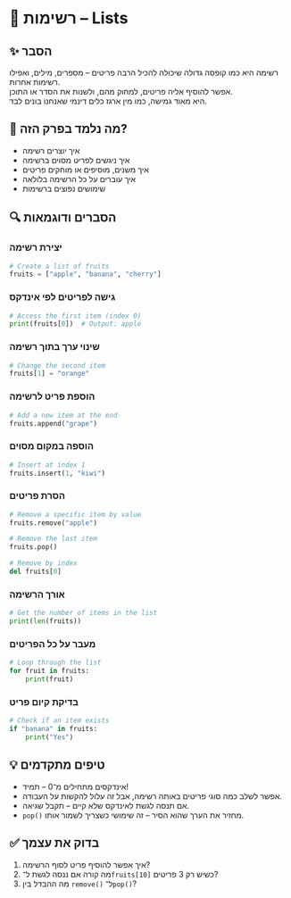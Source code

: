 # 📘 רשימות – Lists

## ✨ הסבר

רשימה היא כמו קופסה גדולה שיכולה להכיל הרבה פריטים – מספרים, מילים, ואפילו רשימות אחרות.  
אפשר להוסיף אליה פריטים, למחוק מהם, ולשנות את הסדר או התוכן.  
היא מאוד גמישה, כמו מין ארגז כלים דינמי שאנחנו בונים לבד.

## 🧠 מה נלמד בפרק הזה?
- איך יוצרים רשימה
- איך ניגשים לפריט מסוים ברשימה
- איך משנים, מוסיפים או מוחקים פריטים
- איך עוברים על כל הרשימה בלולאה
- שימושים נפוצים ברשימות

## 🔍 הסברים ודוגמאות

### יצירת רשימה
```python
# Create a list of fruits
fruits = ["apple", "banana", "cherry"]
```

### גישה לפריטים לפי אינדקס
```python
# Access the first item (index 0)
print(fruits[0])  # Output: apple
```

### שינוי ערך בתוך רשימה
```python
# Change the second item
fruits[1] = "orange"
```

### הוספת פריט לרשימה
```python
# Add a new item at the end
fruits.append("grape")
```

### הוספה במקום מסוים
```python
# Insert at index 1
fruits.insert(1, "kiwi")
```

### הסרת פריטים
```python
# Remove a specific item by value
fruits.remove("apple")

# Remove the last item
fruits.pop()

# Remove by index
del fruits[0]
```

### אורך הרשימה
```python
# Get the number of items in the list
print(len(fruits))
```

### מעבר על כל הפריטים
```python
# Loop through the list
for fruit in fruits:
    print(fruit)
```

### בדיקת קיום פריט
```python
# Check if an item exists
if "banana" in fruits:
    print("Yes")
```

## 💡 טיפים מתקדמים

* אינדקסים מתחילים מ־0 – תמיד!
* אפשר לשלב כמה סוגי פריטים באותה רשימה, אבל זה עלול להקשות על העבודה.
* אם תנסה לגשת לאינדקס שלא קיים – תקבל שגיאה.
* `pop()` מחזיר את הערך שהוא הסיר – זה שימושי כשצריך לשמור אותו.

## ✅ בדוק את עצמך

1. איך אפשר להוסיף פריט לסוף הרשימה?
2. מה קורה אם ננסה לגשת ל־`fruits[10]` כשיש רק 3 פריטים?
3. מה ההבדל בין `remove()` ל־`pop()`?
